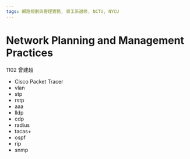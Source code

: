 ```yaml
---
tags: 網路規劃與管理實務, 資工系選修, NCTU, NYCU
---
```

# Network Planning and Management Practices
1102 曾建超

- Cisco Packet Tracer
- vlan
- stp
- rstp
- aaa
- lldp
- cdp
- radius
- tacas+
- ospf
- rip
- snmp
